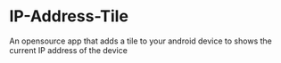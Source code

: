 # IP-Address-Tile
An opensource app that adds a tile to your android device to shows the current IP address of the device
